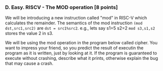 ### D. Easy. RISCV - The MOD operation [8 points]

We will be introducing a new instruction called "mod" in RISC-V which calculates the remainder. The semantics of the mod instruction `(mod dst,src1,src2)` are `dst = src1%src2`. e.g., lets say s1=5 s2=2 
`mod s3,s1,s2` stores the value 2 in s3.

We will be using the mod operation in the program below called cipher.
You want to impress your friend, so you predict the result of executin the program as it is written, just by looking at it. If the program is guaranteed to execute without crashing, describe what it prints, otherwise explain the bug that may cause a crash.
